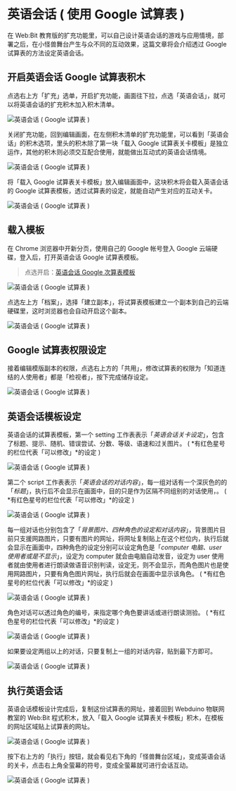 # 英语会话 ( 使用 Google 试算表 )

在 Web:Bit 教育版的扩充功能里，可以自己设计英语会话的游戏与应用情境，部署之后，在小怪兽舞台产生与众不同的互动效果，这篇文章将会介绍透过 Google 试算表的方法设定英语会话。

## 开启英语会话 Google 试算表积木

点选右上方「扩充」选单，开启扩充功能，画面往下拉，点选「英语会话」，就可以将英语会话的扩充积木加入积木清单。

![英语会话 ( Google 试算表 )](../../../../media/zh-cn/education/extension/english-spread-sheet-03.jpg)

关闭扩充功能，回到编辑画面，在左侧积木清单的扩充功能里，可以看到「英语会话」的积木选项，里头的积木除了第一块「载入 Google 试算表关卡模板」是独立运作，其他的积木则必须交互配合使用，就能做出互动式的英语会话情境。

![英语会话 ( Google 试算表 )](../../../../media/zh-cn/education/extension/english-spread-sheet-04.jpg)

将「载入 Google 试算表关卡模板」放入编辑画面中，这块积木将会载入英语会话的 Google 试算表模板，透过试算表的设定，就能自动产生对应的互动关卡。

![英语会话 ( Google 试算表 )](../../../../media/zh-cn/education/extension/english-spread-sheet-05.jpg)

## 载入模板

在 Chrome 浏览器中开新分页，使用自己的 Google 帐号登入 Google 云端硬碟，登入后，打开英语会话  Google 试算表模板。

> 点选开启：[英语会话 Google 次算表模板](https://bit.ly/kebbi-english)

![英语会话 ( Google 试算表 )](../../../../media/zh-cn/education/extension/english-spread-sheet-06.jpg)

点选左上方「档案」，选择「建立副本」，将试算表模板建立一个副本到自己的云端硬碟里，这时浏览器也会自动开启这个副本。

![英语会话 ( Google 试算表 )](../../../../media/zh-cn/education/extension/english-spread-sheet-07.jpg)

## Google 试算表权限设定

接着编辑模版副本的权限，点选右上方的「共用」，修改试算表的权限为「知道连结的人使用者」都是「检视者」，按下完成储存设定。

![英语会话 ( Google 试算表 )](../../../../media/zh-cn/education/extension/english-spread-sheet-08.jpg)

## 英语会话模板设定

英语会话的试算表模板，第一个 setting 工作表表示「*英语会话关卡设定*」，包含了标题、提示、随机、错误尝试、分数、等级、语速和过关图片。 ( *有红色星号的栏位代表「可以修改」*的设定 )

![英语会话 ( Google 试算表 )](../../../../media/zh-cn/education/extension/english-spread-sheet-09.jpg)

第二个 script 工作表表示「*英语会话的对话内容*」，每一组对话有一个深灰色的的「*标题*」，执行后不会显示在画面中，目的只是作为区隔不同组别的对话使用，。 ( *有红色星号的栏位代表「可以修改」*的设定 )

![英语会话 ( Google 试算表 )](../../../../media/zh-cn/education/extension/english-spread-sheet-10.jpg)

每一组对话也分别包含了「*背景图片、四种角色的设定和对话内容*」，背景图片目前只支援网路图片，只要有图片的网址，将网址复制贴上在这个栏位内，执行后就会显示在画面中，四种角色的设定分别可以设定角色是「*computer 电脑、user 使用者或是不显示*」，设定为 computer 就会由电脑自动发音，设定为 user 使用者就由使用者进行朗读做语音识别判读，设定无，则不会显示，而角色图片也是使用网路图片，只要有角色图片网址，执行后就会在画面中显示该角色。 ( *有红色星号的栏位代表「可以修改」*的设定 )

![英语会话 ( Google 试算表 )](../../../../media/zh-cn/education/extension/english-spread-sheet-11.jpg)

角色对话可以透过角色的编号，来指定哪个角色要讲话或进行朗读测验。 ( *有红色星号的栏位代表「可以修改」*的设定 )

![英语会话 ( Google 试算表 )](../../../../media/zh-cn/education/extension/english-spread-sheet-12.jpg)

如果要设定两组以上的对话，只要复制上一组的对话内容，贴到最下方即可。

![英语会话 ( Google 试算表 )](../../../../media/zh-cn/education/extension/english-spread-sheet-13.jpg)

## 执行英语会话

英语会话模板设计完成后，复制这份试算表的网址，接着回到 Webduino 物联网教室的 Web:Bit 程式积木，放入「载入 Google 试算表关卡模板」积木，在模板的网址区域贴上试算表的网址。

![英语会话 ( Google 试算表 )](../../../../media/zh-cn/education/extension/english-spread-sheet-14.jpg)

按下右上方的「执行」按钮，就会看见右下角的「怪兽舞台区域」，变成英语会话的关卡，点击右上角全萤幕的符号，变成全萤幕就可进行会话互动。

![英语会话 ( Google 试算表 )](../../../../media/zh-cn/education/extension/english-spread-sheet-15.jpg)
